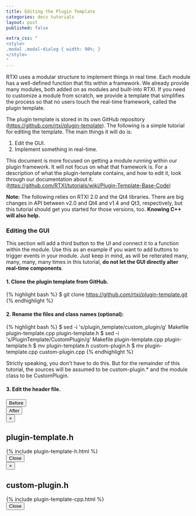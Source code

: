 ```yaml
---
title: Editing the Plugin Template
categories: docs tutorials
layout: post
published: false

extra_css: "
<style>
.modal .modal-dialog { width: 90%; }
</style>
"
---
```


RTXI uses a modular structure to implement things in real time. Each module has
a well-defined function that fits within a framework. We already provide many
modules, both added on as modules and built-into RTXI. If you need to customize
a module from scratch, we provide a template that simplifies the process so
that no users touch the real-time framework, called the plugin template.  

The plugin template is stored in its own GitHub repository (<a
href="https://github.com/rtxi/plugin-template">https://github.com/rtxi/plugin-template</a>).
The following is a simple tutorial for editing the template. The main things it
will do is:  

1. Edit the GUI.  
2. Implement something in real-time.  

This document is more focused on getting a module running within our plugin
framework. It will not focus on what that framework is. For a description of
what the plugin-template contains, and how to edit it, look through our
documentation about it.
(https://github.com/RTXI/tutorials/wiki/Plugin-Template-Base-Code)  

**Note:** The following relies on RTXI 2.0 and the Qt4 libraries. There are big
changes in API between v2.0 and Qt4 and v1.4 and Qt3, respectively, but this
tutorial should get you started for those versions, too. **Knowing C++ will
also help.**  

### Editing the GUI
This section will add a third button to the UI and connect it to a function
within the module. Use this as an example if you want to add buttons to trigger
events in your module. Just keep in mind, as will be reiterated many, many,
many, many times in this tutorial, **do not let the GUI directly alter
real-time components**.   

#### 1. Clone the plugin template from GitHub.  
{% highlight bash %}
$ git clone https://github.com/rtxi/plugin-template.git
{% endhighlight %}

#### 2. Rename the files and class names (optional): 
{% highlight bash %}
$ sed -i 's/plugin_template/custom_plugin/g' Makefile plugin-template.cpp plugin-template.h
$ sed -i 's/PluginTemplate/CustomPlugin/g' Makefile plugin-template.cpp plugin-template.h
$ mv plugin-template.h custom-plugin.h
$ mv plugin-template.cpp custom-plugin.cpp
{% endhighlight %}

Strictly speaking, you don't have to do this. But for the remainder of this
tutorial, the sources will be assumed to be custom-plugin.* and the module
class to be CustomPlugin.   

#### 3. Edit the header file. 
<div class="row">
  <div class="col-xs-12 col-sm-4 col-sm-offset-2">
    <button type="button" data-toggle="modal" data-target="#button_before" class="btn btn-lg btn-danger center-block">
      Before
    </button>
  </div>
  <div class="col-xs-12 col-sm-4">
    <button type="button" data-toggle="modal" data-target="#button_after" class="btn btn-lg btn-danger center-block">
      After
    </button>
  </div>
</div>

<div class="modal fade" id="button_before" tabindex="-1" role="dialog" aria-hidden="true" aria-labelledby="modaltitle">
  <div class="modal-dialog"><div class="modal-content">
    <div class="modal-header">
      <button type="button" class="close" data-dismiss="modal" aria-label="Close">
        <span aria-hidden="true">&times;</span>
      </button>
      <h2 class="modal-title">plugin-template.h</h2>
    </div>
    <div class="modal-body">
      {% include plugin-template-h.html %}
    </div>
    <div class="modal-footer">
      <button type="button" class="btn btn-primary" data-dismiss="modal">Close</button>
    </div>
  </div></div>
</div>

<div class="modal fade" id="button_after" tabindex="-1" role="dialog" aria-hidden="true" aria-labelledby="modaltitle">
  <div class="modal-dialog"><div class="modal-content">
    <div class="modal-header">
      <button type="button" class="close" data-dismiss="modal" aria-label="Close">
        <span aria-hidden="true">&times;</span>
      </button>
      <h2 class="modal-title">custom-plugin.h</h2>
    </div>
    <div class="modal-body">
      {% include plugin-template-cpp.html %}
    </div>
    <div class="modal-footer">
      <button type="button" class="btn btn-primary" data-dismiss="modal">Close</button>
    </div>
  </div></div>
</div>
